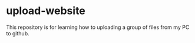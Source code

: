 # upload-website
This repository is for learning how to uploading a group of files from my PC to github.
